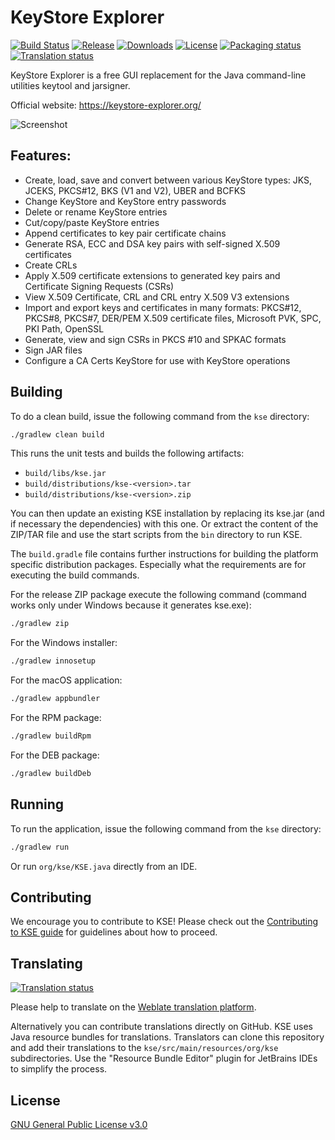 # KeyStore Explorer
[![Build Status](https://img.shields.io/github/actions/workflow/status/kaikramer/keystore-explorer/build_test.yml)](https://github.com/kaikramer/keystore-explorer/actions/workflows/build_test.yml)
[![Release](https://img.shields.io/github/v/release/kaikramer/keystore-explorer)](https://github.com/kaikramer/keystore-explorer/releases)
[![Downloads](https://img.shields.io/github/downloads/kaikramer/keystore-explorer/total)](https://tooomm.github.io/github-release-stats/?username=kaikramer&repository=keystore-explorer)
[![License](https://img.shields.io/github/license/kaikramer/keystore-explorer)](https://github.com/kaikramer/keystore-explorer/blob/master/LICENSE)
[![Packaging status](https://repology.org/badge/tiny-repos/keystore-explorer.svg)](https://repology.org/project/keystore-explorer/versions)
[![Translation status](https://hosted.weblate.org/widgets/keystore-explorer/-/svg-badge.svg)](https://hosted.weblate.org/projects/keystore-explorer/)


KeyStore Explorer is a free GUI replacement for the Java command-line utilities keytool and jarsigner.

Official website: https://keystore-explorer.org/

![Screenshot](https://raw.githubusercontent.com/kaikramer/kaikramer.github.io/main/images/win10_mykeystore.png)

## Features:

 - Create, load, save and convert between various KeyStore types: JKS, JCEKS, PKCS#12, BKS (V1 and V2), UBER and BCFKS
 - Change KeyStore and KeyStore entry passwords
 - Delete or rename KeyStore entries
 - Cut/copy/paste KeyStore entries
 - Append certificates to key pair certificate chains
 - Generate RSA, ECC and DSA key pairs with self-signed X.509 certificates
 - Create CRLs
 - Apply X.509 certificate extensions to generated key pairs and Certificate Signing Requests (CSRs)
 - View X.509 Certificate, CRL and CRL entry X.509 V3 extensions
 - Import and export keys and certificates in many formats: PKCS#12, PKCS#8, PKCS#7, DER/PEM X.509 certificate files, Microsoft PVK, SPC, PKI Path, OpenSSL
 - Generate, view and sign CSRs in PKCS #10 and SPKAC formats
 - Sign JAR files
 - Configure a CA Certs KeyStore for use with KeyStore operations
 
## Building

To do a clean build, issue the following command from the `kse` directory:
```sh
./gradlew clean build
```

This runs the unit tests and builds the following artifacts:
- `build/libs/kse.jar`
- `build/distributions/kse-<version>.tar`
- `build/distributions/kse-<version>.zip`

You can then update an existing KSE installation by replacing its kse.jar (and if necessary the dependencies) with this one. 
Or extract the content of the ZIP/TAR file and use the start scripts from the `bin` directory to run KSE. 

The `build.gradle` file contains further instructions for building the platform specific distribution packages. 
Especially what the requirements are for executing the build commands.

For the release ZIP package execute the following command (command works only under Windows because it generates kse.exe):
```sh
./gradlew zip 
```

For the Windows installer:
```sh
./gradlew innosetup
```

For the macOS application:
```sh
./gradlew appbundler
```

For the RPM package:
```sh
./gradlew buildRpm
```

For the DEB package:
```sh
./gradlew buildDeb
```

## Running

To run the application, issue the following command from the `kse` directory:

```sh
./gradlew run
```
Or run `org/kse/KSE.java` directly from an IDE.

## Contributing

We encourage you to contribute to KSE! Please check out the [Contributing to KSE guide](https://github.com/kaikramer/keystore-explorer/blob/master/CONTRIBUTING.md) for guidelines about how to proceed.

## Translating

<a href="https://hosted.weblate.org/projects/keystore-explorer/">
<img src="https://hosted.weblate.org/widget/keystore-explorer/multi-auto.svg" alt="Translation status" />
</a>

Please help to translate on the [Weblate translation platform](https://hosted.weblate.org/projects/keystore-explorer/).

Alternatively you can contribute translations directly on GitHub. KSE uses Java resource bundles for translations.
Translators can clone this repository and add their translations to the `kse/src/main/resources/org/kse` subdirectories.
Use the "Resource Bundle Editor" plugin for JetBrains IDEs to simplify the process.

## License

[GNU General Public License v3.0](https://github.com/kaikramer/keystore-explorer/blob/master/LICENSE)
